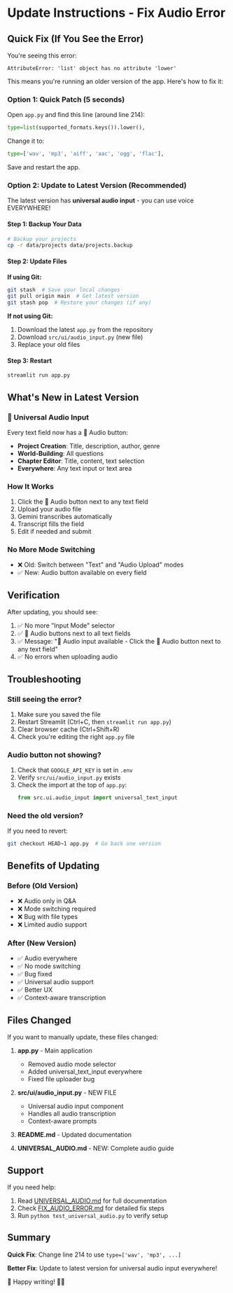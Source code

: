 # Update Instructions - Fix Audio Error

## Quick Fix (If You See the Error)

You're seeing this error:
```
AttributeError: 'list' object has no attribute 'lower'
```

This means you're running an older version of the app. Here's how to fix it:

### Option 1: Quick Patch (5 seconds)

Open `app.py` and find this line (around line 214):
```python
type=list(supported_formats.keys()).lower(),
```

Change it to:
```python
type=['wav', 'mp3', 'aiff', 'aac', 'ogg', 'flac'],
```

Save and restart the app.

### Option 2: Update to Latest Version (Recommended)

The latest version has **universal audio input** - you can use voice EVERYWHERE!

#### Step 1: Backup Your Data
```bash
# Backup your projects
cp -r data/projects data/projects.backup
```

#### Step 2: Update Files

**If using Git:**
```bash
git stash  # Save your local changes
git pull origin main  # Get latest version
git stash pop  # Restore your changes (if any)
```

**If not using Git:**
1. Download the latest `app.py` from the repository
2. Download `src/ui/audio_input.py` (new file)
3. Replace your old files

#### Step 3: Restart
```bash
streamlit run app.py
```

## What's New in Latest Version

### 🎤 Universal Audio Input

Every text field now has a 🎤 Audio button:

- **Project Creation**: Title, description, author, genre
- **World-Building**: All questions
- **Chapter Editor**: Title, content, text selection
- **Everywhere**: Any text input or text area

### How It Works

1. Click the 🎤 Audio button next to any text field
2. Upload your audio file
3. Gemini transcribes automatically
4. Transcript fills the field
5. Edit if needed and submit

### No More Mode Switching

- ❌ Old: Switch between "Text" and "Audio Upload" modes
- ✅ New: Audio button available on every field

## Verification

After updating, you should see:

1. ✅ No more "Input Mode" selector
2. ✅ 🎤 Audio buttons next to all text fields
3. ✅ Message: "🎤 Audio input available - Click the 🎤 Audio button next to any text field"
4. ✅ No errors when uploading audio

## Troubleshooting

### Still seeing the error?

1. Make sure you saved the file
2. Restart Streamlit (Ctrl+C, then `streamlit run app.py`)
3. Clear browser cache (Ctrl+Shift+R)
4. Check you're editing the right `app.py` file

### Audio button not showing?

1. Check that `GOOGLE_API_KEY` is set in `.env`
2. Verify `src/ui/audio_input.py` exists
3. Check the import at the top of `app.py`:
   ```python
   from src.ui.audio_input import universal_text_input
   ```

### Need the old version?

If you need to revert:
```bash
git checkout HEAD~1 app.py  # Go back one version
```

## Benefits of Updating

### Before (Old Version)
- ❌ Audio only in Q&A
- ❌ Mode switching required
- ❌ Bug with file types
- ❌ Limited audio support

### After (New Version)
- ✅ Audio everywhere
- ✅ No mode switching
- ✅ Bug fixed
- ✅ Universal audio support
- ✅ Better UX
- ✅ Context-aware transcription

## Files Changed

If you want to manually update, these files changed:

1. **app.py** - Main application
   - Removed audio mode selector
   - Added universal_text_input everywhere
   - Fixed file uploader bug

2. **src/ui/audio_input.py** - NEW FILE
   - Universal audio input component
   - Handles all audio transcription
   - Context-aware prompts

3. **README.md** - Updated documentation
4. **UNIVERSAL_AUDIO.md** - NEW: Complete audio guide

## Support

If you need help:

1. Read [UNIVERSAL_AUDIO.md](UNIVERSAL_AUDIO.md) for full documentation
2. Check [FIX_AUDIO_ERROR.md](FIX_AUDIO_ERROR.md) for detailed fix steps
3. Run `python test_universal_audio.py` to verify setup

## Summary

**Quick Fix**: Change line 214 to use `type=['wav', 'mp3', ...]`

**Better Fix**: Update to latest version for universal audio input everywhere!

🎤 Happy writing! 📖✨
